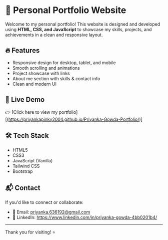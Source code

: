 # 🌟 Personal Portfolio Website

Welcome to my personal portfolio! This website is designed and developed using **HTML, CSS, and JavaScript** to showcase my skills, projects, and achievements in a clean and responsive layout.

## 🔥 Features

- Responsive design for desktop, tablet, and mobile
- Smooth scrolling and animations
- Project showcase with links
- About me section with skills & contact info
- Clean and modern UI

## 🚀 Live Demo

👉 [Click here to view my portfolio]
[(https://priyankapinky2004.github.io/Priyanka-Gowda-Portfolio/)]

## 🛠️ Tech Stack

- HTML5
- CSS3
- JavaScript (Vanilla)
- Tailwind CSS
- Bootstrap

  
## 📬 Contact

If you'd like to connect or collaborate:

- 📧 Email: priyanka.636192@gmail.com
- 💼 LinkedIn: https://www.linkedin.com/in/priyanka-gowda-4bb0201b4/

---

Thank you for visiting! ⭐

